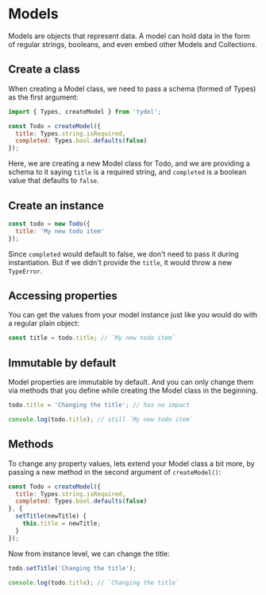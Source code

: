 # Models

Models are objects that represent data. A model can hold data in the form of regular strings, booleans, and even embed other Models and Collections.

## Create a class

When creating a Model class, we need to pass a schema (formed of Types) as the first argument:

```js
import { Types, createModel } from 'tydel';

const Todo = createModel({
  title: Types.string.isRequired,
  completed: Types.bool.defaults(false)
});
```

Here, we are creating a new Model class for Todo, and we are providing a schema to it saying `title` is a required string, and `completed` is a boolean value that defaults to `false`.

## Create an instance

```js
const todo = new Todo({
  title: 'My new todo item'
});
```

Since `completed` would default to false, we don't need to pass it during instantiation. But if we didn't provide the `title`, it would throw a new `TypeError`.

## Accessing properties

You can get the values from your model instance just like you would do with a regular plain object:

```js
const title = todo.title; // `My new todo item`
```

## Immutable by default

Model properties are immutable by default. And you can only change them via methods that you define while creating the Model class in the beginning.

```js
todo.title = 'Changing the title'; // has no impact

console.log(todo.title); // still `My new todo item`
```

## Methods

To change any property values, lets extend your Model class a bit more, by passing a new method in the second argument of `createModel()`:

```js
const Todo = createModel({
  title: Types.string.isRequired,
  completed: Types.bool.defaults(false)
}, {
  setTitle(newTitle) {
    this.title = newTitle;
  }
});
```

Now from instance level, we can change the title:

```js
todo.setTitle('Changing the title');

console.log(todo.title); // `Changing the title`
```
